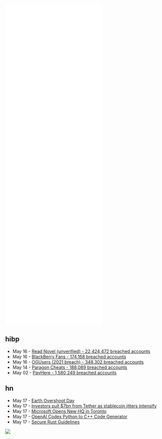 ![Metrics](https://raw.githubusercontent.com/phixion/phixion/master/metrics.svg)

## hibp

<!--
for https://github.com/phixion/phixion/blob/main/.github/workflows/feeds.yml
-->
<!--START_SECTION:haveibeenpwnd-->
- May 16 - [Read Novel (unverified) - 22,424,472 breached accounts](https://haveibeenpwned.com/PwnedWebsites#ReadNovel)
- May 16 - [BlackBerry Fans - 174,168 breached accounts](https://haveibeenpwned.com/PwnedWebsites#BlackBerryFans)
- May 16 - [OGUsers (2021 breach) - 348,302 breached accounts](https://haveibeenpwned.com/PwnedWebsites#OGUsers2021)
- May 14 - [Paragon Cheats - 188,089 breached accounts](https://haveibeenpwned.com/PwnedWebsites#ParagonCheats)
- May 02 - [PayHere - 1,580,249 breached accounts](https://haveibeenpwned.com/PwnedWebsites#PayHere)
<!--END_SECTION:haveibeenpwnd-->

## hn

<!--
for https://github.com/phixion/phixion/blob/main/.github/workflows/feeds.yml
-->
<!--START_SECTION:hn-->
- May 17 - [Earth Overshoot Day](https://www.overshootday.org/)
- May 17 - [Investors pull $7bn from Tether as stablecoin jitters intensify](https://www.ft.com/content/db9c3f32-cd91-4149-9788-95b2046bea10)
- May 17 - [Microsoft Opens New HQ in Toronto](https://techbomb.ca/canadian-business/microsoft-opens-new-hq-in-toronto/)
- May 17 - [OpenAI Codex Python to C++ Code Generator](https://github.com/alxschwrz/codex_py2cpp)
- May 17 - [Secure Rust Guidelines](https://anssi-fr.github.io/rust-guide/)
<!--END_SECTION:hn-->

<!--
for https://yhype.me
-->
![](https://hit.yhype.me/github/profile?user_id=13013670)
